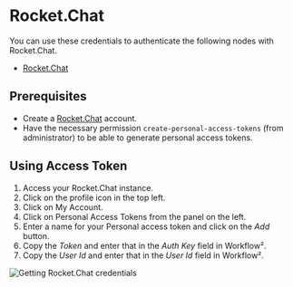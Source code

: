 # Rocket.Chat

You can use these credentials to authenticate the following nodes with Rocket.Chat.
- [Rocket.Chat](/workflow/integrations/nodes/workflow-nodes-base.rocketchat/)

## Prerequisites

- Create a [Rocket.Chat](https://rocket.chat/) account.
- Have the necessary permission `create-personal-access-tokens` (from administrator) to be able to generate personal access tokens.

## Using Access Token

1. Access your Rocket.Chat instance.
2. Click on the profile icon in the top left.
3. Click on My Account.
4. Click on Personal Access Tokens from the panel on the left.
5. Enter a name for your Personal access token and click on the *Add* button.
6. Copy the *Token* and enter that in the *Auth Key* field in Workflow².
7. Copy the *User Id* and enter that in the *User Id* field in Workflow².

![Getting Rocket.Chat credentials](/_images/integrations/credentials/rocketchat/using-access-token.gif)
